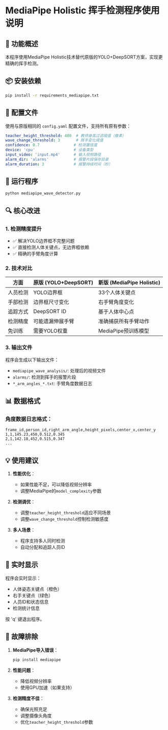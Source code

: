 # MediaPipe Holistic 挥手检测程序使用说明

## 🎯 功能概述

本程序使用MediaPipe Holistic技术替代原版的YOLO+DeepSORT方案，实现更精确的挥手检测。

## 📦 安装依赖

```bash
pip install -r requirements_mediapipe.txt
```

## 🔧 配置文件

使用与原版相同的 `config.yaml` 配置文件，支持所有原有参数：

```yaml
teacher_height_threshold: 400  # 教师身高过滤阈值（像素）
wave_change_threshold: 3       # 挥手变化阈值
confidence: 0.7               # 检测置信度
device: 'cpu'                 # 设备类型
input_video: 'input.mp4'      # 输入视频路径
alarm_dir: 'alarms'           # 报警片段保存目录
alarm_duration: 3             # 报警持续时间（秒）
```

## 🚀 运行程序

```bash
python mediapipe_wave_detector.py
```

## 🔍 核心改进

### 1. **检测精度提升**
- ✅ 解决YOLO边界框不完整问题
- ✅ 直接检测人体关键点，无边界框依赖
- ✅ 精确的手臂角度计算

### 2. **技术对比**

| 方面 | 原版 (YOLO+DeepSORT) | 新版 (MediaPipe Holistic) |
|------|---------------------|---------------------------|
| 人员检测 | YOLO边界框 | 33个人体关键点 |
| 手部检测 | 边界框尺寸变化 | 右手臂角度变化 |
| 追踪方式 | DeepSORT ID | 基于人体中心点 |
| 检测精度 | 可能遗漏伸展手臂 | 准确捕获所有手臂动作 |
| 免训练 | 需要YOLO权重 | MediaPipe预训练模型 |

### 3. **输出文件**

程序会生成以下输出文件：

- `mediapipe_wave_analysis/`: 处理后的视频文件
- `alarms/`: 检测到挥手的报警片段
- `*_arm_angles_*.txt`: 手臂角度数据日志

## 📊 数据格式

### 角度数据日志格式：
```
frame_id,person_id,right_arm_angle,height_pixels,center_x,center_y
1,1,145.23,450,0.512,0.345
2,1,142.18,452,0.515,0.347
...
```

## 💡 使用建议

1. **性能优化**：
   - 如果性能不足，可以降低视频分辨率
   - 调整MediaPipe的`model_complexity`参数

2. **检测调优**：
   - 调整`teacher_height_threshold`适应不同场景
   - 调整`wave_change_threshold`控制检测敏感度

3. **多人场景**：
   - 程序支持多人同时检测
   - 自动分配和追踪人员ID

## 🎥 实时显示

程序会实时显示：
- 人体姿态关键点（橙色）
- 右手关键点（绿色）
- 人员ID和状态信息
- 检测统计信息

按 'q' 键退出程序。

## 🔧 故障排除

1. **MediaPipe导入错误**：
   ```bash
   pip install mediapipe
   ```

2. **性能问题**：
   - 降低视频分辨率
   - 使用GPU加速（如果支持）

3. **检测精度不佳**：
   - 确保光照充足
   - 调整摄像头角度
   - 优化`teacher_height_threshold`参数 